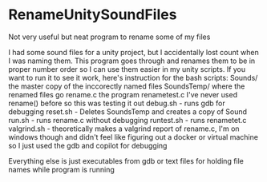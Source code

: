 # RenameUnitySoundFiles
Not very useful but neat program to rename some of my files

I had some sound files for a unity project, but I accidentally lost count when I was naming them. This program goes through and renames them to be in proper number order so I can use them easier in my unity scripts. If you want to run it to see it work, here's instruction for the bash scripts:
Sounds/ the master copy of the inccorectly named files
SoundsTemp/ where the renamed files go
rename.c the program
renametest.c I've never used rename() before so this was testing it out
debug.sh
    - runs gdb for debugging
reset.sh
    - Deletes SoundsTemp and creates a copy of Sound
run.sh
    - runs rename.c without debugging
runtest.sh
    - runs renametet.c
valgrind.sh
    - theoretically makes a valgrind report of rename.c, I'm on windows though and didn't feel like figuring out a docker or virtual machine so I just used the gdb and copilot for debugging

Everything else is just executables from gdb or text files for holding file names while program is running
